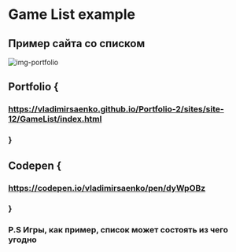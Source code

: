 # Game List example 

## Пример сайта со списком

![img-portfolio](https://user-images.githubusercontent.com/56477695/167261241-68107ac3-a0ec-4a70-ade0-3e0de76e9770.png)

## Portfolio {

### https://vladimirsaenko.github.io/Portfolio-2/sites/site-12/GameList/index.html

### }

## Codepen {

### https://codepen.io/vladimirsaenko/pen/dyWpOBz

### }

### P.S Игры, как пример, список может состоять из чего угодно
